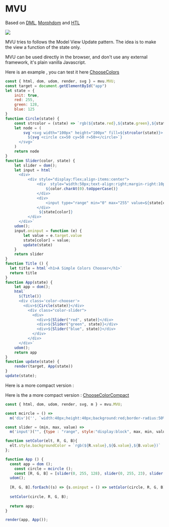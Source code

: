 # MVU

Based on [DML](https://github.com/efpage/DML), [Morphdom](https://github.com/patrick-steele-idem/morphdom) and [HTL](https://github.com/observablehq/htl)

[![](https://data.jsdelivr.com/v1/package/gh/artydev/mvu/badge)](https://www.jsdelivr.com/package/gh/artydev/mvu)

MVU tries to follows the Model View Update pattern.
The idea is to make the view a function of the state only.

MVU can be used directly in the browser, and don't use any external framework, it's plain vanilla Javascript.

Here is an example , you can test it here [ChooseColors](https://flems.io/#0=N4IgtglgJlA2CmIBcBWA7AOgMwBYA0IAxgPYB2AzsQskVbAIYAO58UIBAZhAucgNqhS9MIiQgMACwAuYWO1qkp8RTQA85QgCcIjKQAJymwgF4AOiGlTmSAPQ3CUUhgBW5KPFgQAbpoyl4UjYA5hI29JpSAJ7uXjZgXgCuAAIATBgADBgAjDZQEOSB8QkYCWBQGJBOruYAfKo2Gtq6Naakrap5XnrQZiBMjLWtenrtud418iwIhFIQZLxiWUjpIAC+eILCouKu8iSKylI0+wV6wHrSsnh6UMRg1wm393qayu6a1+ReQXqresZ6IoYACyADUAKoAblaJ30UnCQQC-xuxEIpUOGERUgAoggRIoAEKRACSUAAFOZ+uYAJStBD6Ar0JTI4BDYbdUgQKRIPRSTQJeB4NnDV5QHkpFAoIWkdl6IKvZQ8rIpAAc0tlACNYAKlRLWqtWhwEqQZnMZQBhCBGBBkxlKalnYV6WEGPkkWDETTI23w+3-Gp6AAGmiCGrJABJgHb4BhRetI9HMQrSPGo76Y1qBatqYHoTL2fS9KRiO5vU7ZV8goH1N89AB3aBSCS9LLpdKMAAe5gu8AgISkLbbne7XFgsGMCbdVE9PqZ8Gpqxa+dlsoT32rhCthAQzo7xhQ6WdkX3h80J7q9i3CBqgYNy-Z9UrN6dtPvrykCU0MuL7n1huNppkHoADKnjvGS7qep86YOqy96FuQYHwF6AJPGS1J5rKhYQKQjAJPoAKXLAgblnoHTjCM94rmRnSupECC9Hk5CMAwkRIBwCAdpC9CeEEpAALRcvAYDkEghCHMhgxUdRD60XRDHmA2UBNqg7ZcUoHZSPxPF9qQSDaP2kJgAiOH8QZ0hIK2nbQiAS4yfZ7KRpBviEBI4QAIJSGS6TUhgUjEOCjCMMh5r0Cw6F3g5K71J0dlRbJ4ykfFZE4XhcKRMFvSaPQpCIt2lS9Ok+X0Hu5gSig3ZeDxAoTmmc58M5AC6i5JTJMWJdJDmTvVTWRQ57VeHFsoDc+96PHc6GYeyqX4RgZAzQRehGiasxAWS86Op1eiFlV2rwMiMbwiGAQYLtAqtdGDXTpojXImd8BTdRCSMFAc6zvaTp9SKASfjKiHQJJKb-itZp6AAKlyO7oZtwyFrMUg7oRMjEaoEhZDU7kgRAYAsft5rXeQejmhIxDECwmj1Gjo3fR+X68pD8B-qQy2ATK7lBe9G1wVhSL9MiaEYU6REkdJkYQwj8ARaR5FdNuYXkMYADkzn8a5pPk4rQ3RbFkaWtakvRguI2tcMMvOgw5AK+YKv-e8UnJTLWtRY7kagQDmgUiAormNBc5G2Mg0m9r4yu0hHvmPK8DKD7rp+6sxtbdRLvAG74HmJmjPsLH9rxwHTttXnQcJ0neeBpRsrjWAk1Ou+v16FSQPMwBq0ys9r1KJzsE128yFkkdWLXOzjCd6+d5t29huPSurQz6QkwePArMLCAWQAJzLPxKTpMsawbCAQgiDQGCEJbexkEoKhiBqJaRDDegavQhAANbysQxpQHoPJao-T9TYw9AwBwkEZYU1jIhhwiAtkzkkB1gkEJPMfxZ4AGI+bcxuPkFi9A2IcXgFxNkzgEgFAgBwSIqtz6HB5MxR+8BtKaDfqQKAkJKJ3laMfa6qsSZk2QnfDSWkdJ8TEhJL0f8AF5FykqFA1k2TX00O8JUnYDBUGgPWOBSgEGzzYR6TQ-FbbcLQUxTB2DOKgJMnpQ89B8LEBEYA8RegsiSLwfmAhRCSFkIOIoSh-9xK0PoYw2ewx-42KCGZPsFkDzDhTPPaYLdl72KQCkAAbGsZqQA)

```js
const { html, dom, udom, render, svg } = mvu.MVU;
const target = document.getElementById("app")
let state = {
    init: true,
    red: 255,
    green: 128,
    blue: 125
}
function Circle(state) {
    const strcolor = (state) => `rgb(${state.red},${state.green},${state.blue})`;
    let node = (
        svg`<svg width="100px" height="100px" fill=${strcolor(state)}>
          ${svg`<circle cx=50 cy=50 r=50></circle>`}
      </svg>`
    )
    return node
}
function Slider(color, state) {
    let slider = dom();
    let input = html`
      <div> 
          <div style="display:flex;align-items:center">
              <div  style="width:50px;text-align:right;margin-right:10px;">
                  ${color.charAt(0).toUpperCase()}
              </div>
              <div>
                  <input type="range" min="0" max="255" value=${state[color]}>
              </div>
               ${state[color]}
          </div>
      </div>`
    udom();
    input.oninput = function (e) {
        let value = e.target.value
        state[color] = value;
        update(state)
    }
    return slider
}
function Title () {
  let title = html`<h1>A Simple Colors Chooser</h1>`
  return title
}
function App(state) {
    let app = dom();
    html`
      ${Title()}
      <div class='color-chooser'>
        <div>${Circle(state)}</div>
          <div class="color-slider">
            <div>
              <div>${Slider("red", state)}</div>
              <div>${Slider("green", state)}</div>
              <div>${Slider("blue", state)}</div>
            </div>
          </div>
      </div>` 
    udom();
    return app
}
function update(state) {
    render(target, App(state))
}
update(state);

```

Here is a more compact version :


Here is the a more compact version : [ChooseColorCompact](https://flems.io/#0=N4IgtglgJlA2CmIBcA2A7AOgIwE4A0IAZhAgM7IDaoAdgIZiJIgYAWALmLCAQMYD21NvEHIQAHlI8AThAAObAASkpPALwAdEOzazSSAPT6eUahgBWpKPFgQAblIzV4bfQHMW+2lLYBPK7f0wWwBXAAEAJgwABgwAZn0oCFIXIOCMYLAoDEhTC00APjF9SRl5fPVqCrFE2wVoDRBaWVkCioUFKoS7fO4QUmt4HjYIAXImcKQsABYQAF88GnpGZgte-kFhNlF15IVgBXZOPAUoPjBj4NPzhSlhKylj0ltXY7AFWYVVBVSMAFkANQAqgBuCoVHaKMA8CAqBCfBQACgAlJ98h1qO0wAiAOQ1bFInHY44AAwA7tA2CwkFMorIAB7AljwCDuNjU2kMgBGtB4AGtXFI+MFqFAkLcoMDOXwpPcALRSWiJYJ6ACsUQApMSkaDKtQIUobPd4Qicq9aHTjrZaLBgvAUao0W1vjiINRZME2PiEZpNMdgL5ZPAFEgOiAFdRXPBfUpfAgkJpEqRZLBaD4kJzYHw+dGwObXq7LdbbbNtWDqIRhUMRhj+mwAMJ8TNSBHWNjHABKxwA4scAEJI-ZO1sYZI+BAYbl8gVCkUNpvw4lSVychEAEmA7YwVpt8Hm667W6Lu7w697h53JeJFVmwPRFQreuGAgUAEFmoiUcAnfqmrJ4VcPx1dp2n1aFYSDL4oRhHg4WRIDgP1ChOwUHsFF7ABdeEKFIQ14GbKJjnCFUVWOLBwgADiRR5cPwwjiMI2IqINaA8IRAiFCIkiFHQJF0Pgy4zjgp0nSQ7s+3QjBCGlABRHkWARBFSHtNFgFIDABFdd1FC+ZFUSUZw52lBEwJg+AOzEtCkRLeCnVrQzmxMhBzJQvtSwxdF2luNhgikDFfx1WYy1uEVWN-Y431kZE3IqXp+gQKtRlEcI0CQKJZSiVK5gWEA6AYUQMB4UhyF4AQhBEJgR1w9ov3cxNk1TdNMz5ALYoGBLqDGEAsEmGZZnQ2YgA)

```js
const { html, dom, udom, render, svg, m } = mvu.MVU;

const mcircle = () => 
  m('div')('', `width:40px;height:40px;background:red;border-radius:50%`);

const slider = (min, max, value) => 
  m('input')("", {type : "range", style:"display:block", max, min, value});

function setColor(elt, R, G, B){ 
  elt.style.backgroundColor = `rgb(${R.value},${G.value},${B.value})`
}; 

function App () {
  const app = dom ();
    const circle = mcircle ();
    const [R, G, B] = [slider(0, 255, 128), slider(0, 255, 23), slider(0, 255, 67)];
  udom();
  
  [R, G, B].forEach((s) => {s.oninput = () => setColor(circle, R, G, B)});
  
  setColor(circle, R, G, B);
  
  return app;
}

render(app, App());
```




